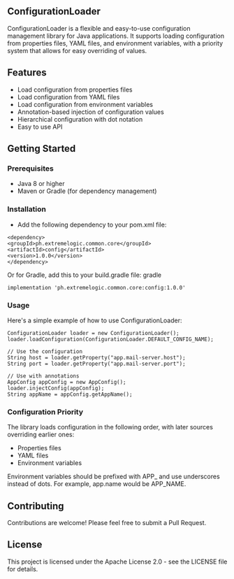 
## ConfigurationLoader

ConfigurationLoader is a flexible and easy-to-use configuration management library for Java applications. It supports loading configuration from properties files, YAML files, and environment variables, with a priority system that allows for easy overriding of values.

## Features

- Load configuration from properties files
- Load configuration from YAML files
- Load configuration from environment variables
- Annotation-based injection of configuration values
- Hierarchical configuration with dot notation
- Easy to use API

## Getting Started
### Prerequisites

- Java 8 or higher
- Maven or Gradle (for dependency management)

### Installation
- Add the following dependency to your pom.xml file:

```
<dependency>
<groupId>ph.extremelogic.common.core</groupId>
<artifactId>config</artifactId>
<version>1.0.0</version>
</dependency>
```

Or for Gradle, add this to your build.gradle file:
gradle

```
implementation 'ph.extremelogic.common.core:config:1.0.0'
```

### Usage
Here's a simple example of how to use ConfigurationLoader:

```
ConfigurationLoader loader = new ConfigurationLoader();
loader.loadConfiguration(ConfigurationLoader.DEFAULT_CONFIG_NAME);

// Use the configuration
String host = loader.getProperty("app.mail-server.host");
String port = loader.getProperty("app.mail-server.port");

// Use with annotations
AppConfig appConfig = new AppConfig();
loader.injectConfig(appConfig);
String appName = appConfig.getAppName();
```

### Configuration Priority
The library loads configuration in the following order, with later sources overriding earlier ones:

- Properties files
- YAML files
- Environment variables

Environment variables should be prefixed with APP_ and use underscores instead of dots. For example, app.name would be APP_NAME.

## Contributing
Contributions are welcome! Please feel free to submit a Pull Request.

## License
This project is licensed under the Apache License 2.0 - see the LICENSE file for details.